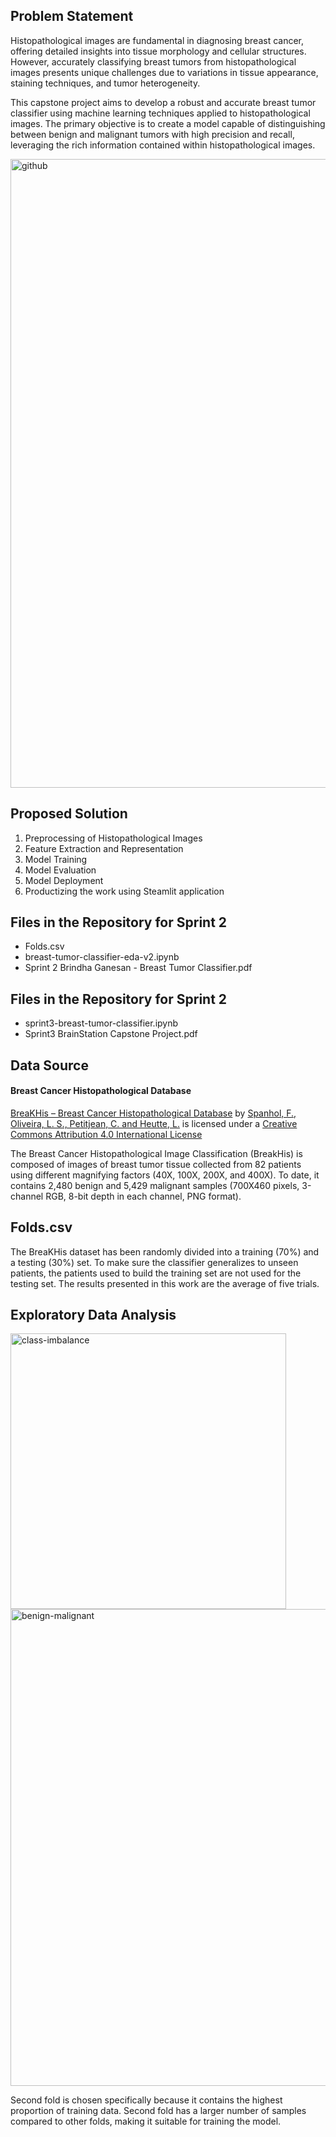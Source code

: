## Problem Statement
Histopathological images are fundamental in diagnosing breast cancer, offering detailed insights into tissue morphology and cellular structures. However, accurately classifying breast tumors from histopathological images presents unique challenges due to variations in tissue appearance, staining techniques, and tumor heterogeneity.

This capstone project aims to develop a robust and accurate breast tumor classifier using machine learning techniques applied to histopathological images. The primary objective is to create a model capable of distinguishing between benign and malignant tumors with high precision and recall, leveraging the rich information contained within histopathological images.

<img width="1006" alt="github" src="https://github.com/brindhaganesan/breast-tumor-classifier/assets/50005288/d67febf1-5518-4761-9877-a307a47c22ad">


## Proposed Solution
1. Preprocessing of Histopathological Images
2. Feature Extraction and Representation
3. Model Training
4. Model Evaluation
5. Model Deployment
6. Productizing the work using Steamlit application

## Files in the Repository for Sprint 2

- Folds.csv
- breast-tumor-classifier-eda-v2.ipynb
- Sprint 2 Brindha Ganesan - Breast Tumor Classifier.pdf

## Files in the Repository for Sprint 2

- sprint3-breast-tumor-classifier.ipynb
- Sprint3 BrainStation Capstone Project.pdf


## Data Source
#### Breast Cancer Histopathological Database

[BreaKHis – Breast Cancer Histopathological Database](https://web.inf.ufpr.br/vri/databases/breast-cancer-histopathological-database-breakhis/) by [Spanhol, F., Oliveira, L. S., Petitjean, C. and Heutte, L.](https://ieeexplore.ieee.org/document/7312934) is licensed under a [Creative Commons Attribution 4.0 International License](https://creativecommons.org/licenses/by/4.0/)

The Breast Cancer Histopathological Image Classification (BreakHis) is composed of images of breast tumor tissue collected from 82 patients using different magnifying factors (40X, 100X, 200X, and 400X). To date, it contains 2,480 benign and 5,429 malignant samples (700X460 pixels, 3-channel RGB, 8-bit depth in each channel, PNG format).

## Folds.csv

The BreaKHis dataset has been randomly divided into a training (70%) and a testing (30%) set. To make sure the classifier generalizes to unseen patients, the patients used to
build the training set are not used for the testing set. The results presented in this work are the average of five trials.

## Exploratory Data Analysis

<img width="441" alt="class-imbalance" src="https://github.com/brindhaganesan/breast-tumor-classifier/assets/50005288/7afb1282-8306-4df5-8239-a5eb9938d980">



<img width="763" alt="benign-malignant" src="https://github.com/brindhaganesan/breast-tumor-classifier/assets/50005288/90cbbdd0-ff14-4c84-9edc-5915c1259bd2">








Second fold is chosen specifically because it contains the highest proportion of training data. Second fold has a larger number of samples compared to other folds, making it suitable for training the model.
